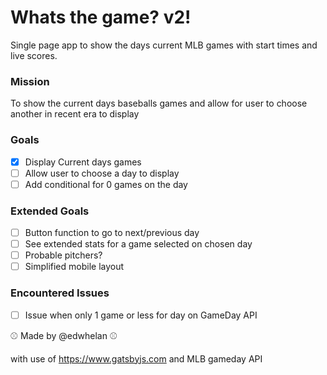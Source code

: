 # Whats the game? v2!
Single page app to show the days current MLB games with start times and live scores.


### Mission
To show the current days baseballs games and allow for user to choose another in recent era to display

### Goals
- [x] Display Current days games
- [ ] Allow user to choose a day to display
- [ ] Add conditional for 0 games on the day
### Extended Goals
- [ ] Button function to go to next/previous day
- [ ] See extended stats for a game selected on chosen day
- [ ] Probable pitchers?
- [ ] Simplified mobile layout

### Encountered Issues
- [ ] Issue when only 1 game or less for day on GameDay API
 

:baseball: Made by @edwhelan :baseball:

with use of https://www.gatsbyjs.com and MLB gameday API

